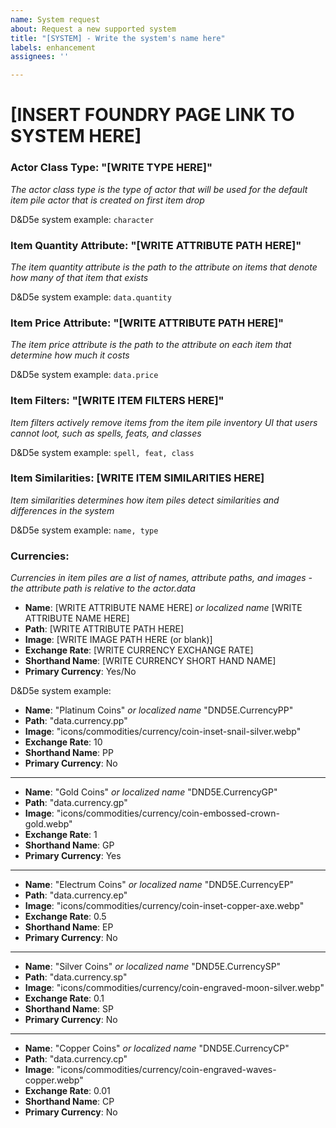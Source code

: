 ```yaml
---
name: System request
about: Request a new supported system
title: "[SYSTEM] - Write the system's name here"
labels: enhancement
assignees: ''

---
```


# **[INSERT FOUNDRY PAGE LINK TO SYSTEM HERE]**

### **Actor Class Type**: "[WRITE TYPE HERE]"

*The actor class type is the type of actor that will be used for the default item pile actor that is created on first
item drop*

D&D5e system example: `character`

### **Item Quantity Attribute**: "[WRITE ATTRIBUTE PATH HERE]"

*The item quantity attribute is the path to the attribute on items that denote how many of that item that exists*

D&D5e system example: `data.quantity`

### **Item Price Attribute**: "[WRITE ATTRIBUTE PATH HERE]"

*The item price attribute is the path to the attribute on each item that determine how much it costs*

D&D5e system example: `data.price`

### **Item Filters**: "[WRITE ITEM FILTERS HERE]"

*Item filters actively remove items from the item pile inventory UI that users cannot loot, such as spells, feats, and
classes*

D&D5e system example: `spell, feat, class`

### **Item Similarities**: [WRITE ITEM SIMILARITIES HERE]

*Item similarities determines how item piles detect similarities and differences in the system*

D&D5e system example: `name, type`

### **Currencies**:

*Currencies in item piles are a list of names, attribute paths, and images - the attribute path is relative to the
actor.data*

- **Name**: [WRITE ATTRIBUTE NAME HERE] _or localized name_ [WRITE ATTRIBUTE NAME HERE]
- **Path**: [WRITE ATTRIBUTE PATH HERE]
- **Image**: [WRITE IMAGE PATH HERE (or blank)]
- **Exchange Rate**: [WRITE CURRENCY EXCHANGE RATE]
- **Shorthand Name**: [WRITE CURRENCY SHORT HAND NAME]
- **Primary Currency**: Yes/No

D&D5e system example:

- **Name**: "Platinum Coins" _or localized name_ "DND5E.CurrencyPP"
- **Path**: "data.currency.pp"
- **Image**: "icons/commodities/currency/coin-inset-snail-silver.webp"
- **Exchange Rate**: 10
- **Shorthand Name**: PP
- **Primary Currency**: No

---

- **Name**: "Gold Coins" _or localized name_ "DND5E.CurrencyGP"
- **Path**: "data.currency.gp"
- **Image**: "icons/commodities/currency/coin-embossed-crown-gold.webp"
- **Exchange Rate**: 1
- **Shorthand Name**: GP
- **Primary Currency**: Yes

---

- **Name**: "Electrum Coins" _or localized name_ "DND5E.CurrencyEP"
- **Path**: "data.currency.ep"
- **Image**: "icons/commodities/currency/coin-inset-copper-axe.webp"
- **Exchange Rate**: 0.5
- **Shorthand Name**: EP
- **Primary Currency**: No

---

- **Name**: "Silver Coins" _or localized name_ "DND5E.CurrencySP"
- **Path**: "data.currency.sp"
- **Image**: "icons/commodities/currency/coin-engraved-moon-silver.webp"
- **Exchange Rate**: 0.1
- **Shorthand Name**: SP
- **Primary Currency**: No

---

- **Name**: "Copper Coins" _or localized name_ "DND5E.CurrencyCP"
- **Path**: "data.currency.cp"
- **Image**: "icons/commodities/currency/coin-engraved-waves-copper.webp"
- **Exchange Rate**: 0.01
- **Shorthand Name**: CP
- **Primary Currency**: No

